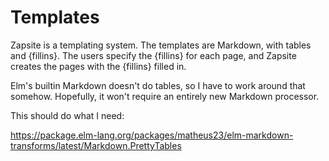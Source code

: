 # Templates

Zapsite is a templating system. The templates are Markdown, with
tables and {fillins}. The users specify the {fillins} for each page,
and Zapsite creates the pages with the {fillins} filled in.

Elm's builtin Markdown doesn't do tables, so I have to work around
that somehow. Hopefully, it won't require an entirely new Markdown
processor.

This should do what I need:

https://package.elm-lang.org/packages/matheus23/elm-markdown-transforms/latest/Markdown.PrettyTables

